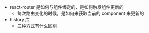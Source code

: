 - react-router 是如何与组件绑定的，是如何触发组件更新的
  - 每次路由变化的时候，是如何来获取当前的 component 来更新的
- history 库
  - 三种方式有什么区别

